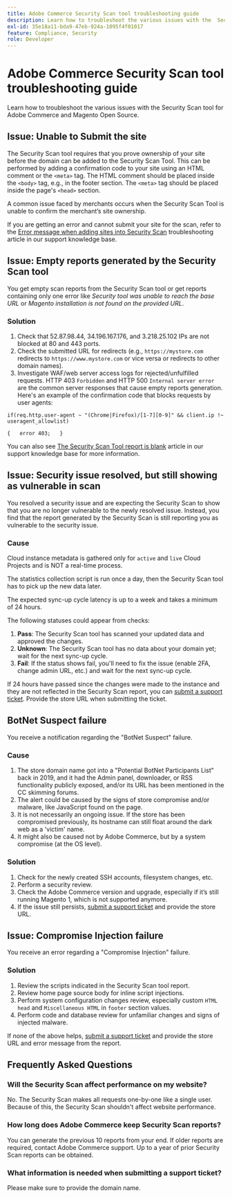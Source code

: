 ```yaml
---
title: Adobe Commerce Security Scan tool troubleshooting guide
description: Learn how to troubleshoot the various issues with the  Security Scan tool for Adobe Commerce and Magento Open Source.
exl-id: 35e18a11-bda9-47eb-924a-1095f4f01017
feature: Compliance, Security
role: Developer
---
```

# Adobe Commerce Security Scan tool troubleshooting guide

Learn how to troubleshoot the various issues with the  Security Scan tool for Adobe Commerce and Magento Open Source.

## Issue: Unable to Submit the site

The Security Scan tool requires that you prove ownership of your site before the domain can be added to the Security Scan Tool. This can be performed by adding a confirmation code to your site using an HTML comment or the `<meta>` tag. The HTML comment should be placed inside the `<body>` tag, e.g., in the footer section. The `<meta>` tag should be placed inside the page's `<head>` section.

A common issue faced by merchants occurs when the Security Scan Tool is unable to confirm the merchant’s site ownership.

If you are getting an error and cannot submit your site for the scan, refer to the [Error message when adding sites into Security Scan](/help/troubleshooting/miscellaneous/error-message-adding-site-into-security-scan.md) troubleshooting article in our support knowledge base.

## Issue: Empty reports generated by the Security Scan tool

You get empty scan reports from the Security Scan tool or get reports containing only one error like *Security tool was unable to reach the base URL* or *Magento installation is not found on the provided URL*.

### Solution

1. Check that 52.87.98.44, 34.196.167.176, and 3.218.25.102 IPs are not blocked at 80 and 443 ports.
1. Check the submitted URL for redirects (e.g., `https://mystore.com` redirects to `https://www.mystore.com` or vice versa or redirects to other domain names).
1. Investigate WAF/web server access logs for rejected/unfulfilled requests. HTTP 403 `Forbidden` and HTTP 500 `Internal server error` are the common server responses that cause empty reports generation. Here's an example of the confirmation code that blocks requests by user agents:

```code block
if(req.http.user-agent ~ "(Chrome|Firefox)/[1-7][0-9]" && client.ip !~ useragent_allowlist)

{   error 403;   }
```

You can also see [The Security Scan Tool report is blank](/help/troubleshooting/miscellaneous/the-security-scan-tool-report-is-blank.md) article in our support knowledge base for more information.

## Issue: Security issue resolved, but still showing as vulnerable in scan

You resolved a security issue and are expecting the Security Scan to show that you are no longer vulnerable to the newly resolved issue. Instead, you find that the report generated by the Security Scan is still reporting you as vulnerable to the security issue.

### Cause

Cloud instance metadata is gathered only for `active` and `live` Cloud Projects and is NOT a real-time process.

The statistics collection script is run once a day, then the Security Scan tool has to pick up the new data later.

The expected sync-up cycle latency is up to a week and takes a minimum of 24 hours.

The following statuses could appear from checks:

1. **Pass**: The Security Scan tool has scanned your updated data and approved the changes.
1. **Unknown**: The Security Scan tool has no data about your domain yet; wait for the next sync-up cycle.
1. **Fail**: If the status shows fail, you'll need to fix the issue (enable 2FA, change admin URL, etc.) and wait for the next sync-up cycle.

If 24 hours have passed since the changes were made to the instance and they are not reflected in the Security Scan report, you can [submit a support ticket](/help/help-center-guide/help-center/magento-help-center-user-guide.md#submit-ticket). Provide the store URL when submitting the ticket.

## BotNet Suspect failure

You receive a notification regarding the "BotNet Suspect" failure.

### Cause

1. The store domain name got into a "Potential BotNet Participants List" back in 2019, and it had the Admin panel, downloader, or RSS functionality publicly exposed, and/or its URL has been mentioned in the CC skimming forums.
1. The alert could be caused by the signs of store compromise and/or malware, like JavaScript found on the page.
1. It is not necessarily an ongoing issue. If the store has been compromised previously, its hostname can still float around the dark web as a 'victim' name.
1. It might also be caused not by Adobe Commerce, but by a system compromise (at the OS level).

### Solution

1. Check for the newly created SSH accounts, filesystem changes, etc.
1. Perform a security review.
1. Check the Adobe Commerce version and upgrade, especially if it’s still running Magento 1, which is not supported anymore.
1. If the issue still persists, [submit a support ticket](/help/help-center-guide/help-center/magento-help-center-user-guide.md#submit-ticket) and provide the store URL.

## Issue: Compromise Injection failure

You receive an error regarding a "Compromise Injection" failure.

### Solution

1. Review the scripts indicated in the Security Scan tool report.
1. Review home page source body for inline script injections.
1. Perform system configuration changes review, especially custom `HTML head` and `Miscellaneous HTML` in `footer` section values.
1. Perform code and database review for unfamiliar changes and signs of injected malware.

If none of the above helps, [submit a support ticket](/help/help-center-guide/help-center/magento-help-center-user-guide.md#submit-ticket) and provide the store URL and error message from the report.

## Frequently Asked Questions

### Will the Security Scan affect performance on my website?

No. The Security Scan makes all requests one-by-one like a single user. Because of this, the Security Scan shouldn't affect website performance.

### How long does Adobe Commerce keep Security Scan reports?

You can generate the previous 10 reports from your end. If older reports are required, contact Adobe Commerce support. Up to a year of prior Security Scan reports can be obtained.

### What information is needed when submitting a support ticket?

Please make sure to provide the domain name.
